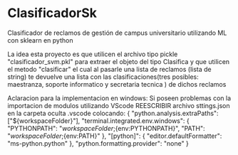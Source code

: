 # ClasificadorSk
Clasificador de reclamos de gestión de campus universitario utilizando ML con  sklearn en python

La idea esta proyecto es que utilicen el archivo tipo pickle "clasificador_svm.pkl" para extraer el objeto del tipo 
Clasifica y que utilicen el metodo "clasificar" el cual al pasarle una lista de reclamos (lista de string) te devuelve una lista
con las clasificaciones(tres posibles: maestranza, soporte informatico y secretaria tecnica ) de 
dichos reclamos


Aclaracion para la implementacion en windows: 
Si poseen problemas con la importacion de modulos utilizando VScode REESCRIBIR archivo sttings.json en la carpeta
oculta .vscode colocando:
{
    "python.analysis.extraPaths": ["${workspaceFolder}"],
    "terminal.integrated.env.windows": {
        "PYTHONPATH": "${workspaceFolder};${env:PYTHONPATH}",
        "PATH": "${workspaceFolder};${env:PATH}"
    },
    "[python]": {
        "editor.defaultFormatter": "ms-python.python"
    },
    "python.formatting.provider": "none"
}
